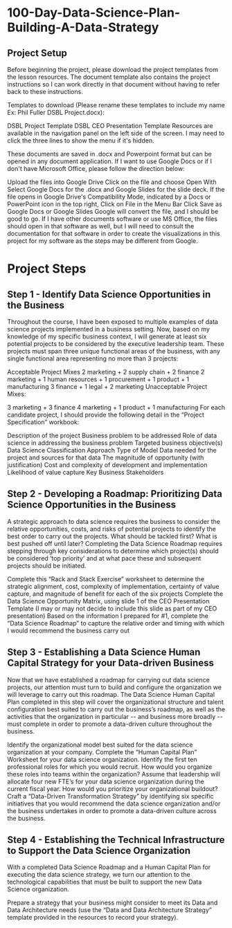# 100-Day-Data-Science-Plan-Building-A-Data-Strategy



## Project Setup
Before beginning the project, please download the project templates from the lesson resources. The document template also contains the project instructions so I can work directly in that document without having to refer back to these instructions.

Templates to download (Please rename these templates to include my name Ex: Phil Fuller DSBL Project.docx):

DSBL Project Template
DSBL CEO Presentation Template
Resources are available in the navigation panel on the left side of the screen. I may need to click the three lines to show the menu if it's hidden.

These documents are saved in .docx and Powerpoint format but can be opened in any document application. If I want to use Google Docs or if I don't have Microsoft Office, please follow the direction below:

Upload the files into Google Drive
Click on the file and choose Open With
Select Google Docs for the .docx and Google Slides for the slide deck.
If the file opens in Google Drive's Compatibility Mode, indicated by a Docs or PowerPoint icon in the top right,
Click on File in the Menu Bar
Click Save as Google Docs or Google Slides
Google will convert the file, and I should be good to go.
If I have other documents software or use MS Office, the files should open in that software as well, but I will need to consult the documentation for that software in order to create the visualizations in this project for my software as the steps may be different from Google.

# Project Steps

## Step 1 - Identify Data Science Opportunities in the Business
Throughout the course, I have been exposed to multiple examples of data science projects implemented in a business setting. Now, based on my knowledge of my specific business context, I will generate at least six potential projects to be considered by the executive leadership team. These projects must span three unique functional areas of the business, with any single functional area representing no more than 3 projects:

Acceptable Project Mixes
2 marketing + 2 supply chain + 2 finance
2 marketing + 1 human resources + 1 procurement + 1 product + 1 manufacturing
3 finance + 1 legal + 2 marketing
Unacceptable Project Mixes:

3 marketing + 3 finance
4 marketing + 1 product + 1 manufacturing
For each candidate project, I should provide the following detail in the “Project Specification” workbook:

Description of the project
Business problem to be addressed
Role of data science in addressing the business problem
Targeted business objective(s)
Data Science Classification
Approach
Type of Model
Data needed for the project and sources for that data
The magnitude of opportunity (with justification)
Cost and complexity of development and implementation
Likelihood of value capture
Key Business Stakeholders

## Step 2 - Developing a Roadmap: Prioritizing Data Science Opportunities in the Business
A strategic approach to data science requires the business to consider the relative opportunities, costs, and risks of potential projects to identify the best order to carry out the projects. What should be tackled first? What is best pushed off until later? Completing the Data Science Roadmap requires stepping through key considerations to determine which project(s) should be considered ‘top priority' and at what pace these and subsequent projects should be initiated.

Complete this “Rack and Stack Exercise” worksheet to determine the strategic alignment, cost, complexity of implementation, certainty of value capture, and magnitude of benefit for each of the six projects
Complete the Data Science Opportunity Matrix, using slide 1 of the CEO Presentation Template (I may or may not decide to include this slide as part of my CEO presentation)
Based on the information I prepared for #1, complete the “Data Science Roadmap” to capture the relative order and timing with which I would recommend the business carry out

## Step 3 - Establishing a Data Science Human Capital Strategy for your Data-driven Business

Now that we have established a roadmap for carrying out data science projects, our attention must turn to build and configure the organization we will leverage to carry out this roadmap. The Data Science Human Capital Plan completed in this step will cover the organizational structure and talent configuration best suited to carry out the business’s roadmap, as well as the activities that the organization in particular -- and business more broadly -- must complete in order to promote a data-driven culture throughout the business.

Identify the organizational model best suited for the data science organization at your company.
Complete the “Human Capital Plan” Worksheet for your data science organization.
Identify the first ten professional roles for which you would recruit. How would you organize these roles into teams within the organization?
Assume that leadership will allocate four new FTE’s for your data science organization during the current fiscal year. How would you prioritize your organizational buildout?
Craft a “Data-Driven Transformation Strategy” by identifying six specific initiatives that you would recommend the data science organization and/or the business undertakes in order to promote a data-driven culture across the business.

## Step 4 - Establishing the Technical Infrastructure to Support the Data Science Organization

With a completed Data Science Roadmap and a Human Capital Plan for executing the data science strategy, we turn our attention to the technological capabilities that must be built to support the new Data Science organization.

Prepare a strategy that your business might consider to meet its Data and Data Architecture needs (use the “Data and Data Architecture Strategy” template provided in the resources to record your strategy).
